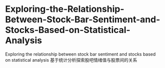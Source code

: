 # Exploring-the-Relationship-Between-Stock-Bar-Sentiment-and-Stocks-Based-on-Statistical-Analysis
Exploring the relationship between stock bar sentiment and stocks based on statistical analysis 基于统计分析探索股吧情绪值与股票间的关系

